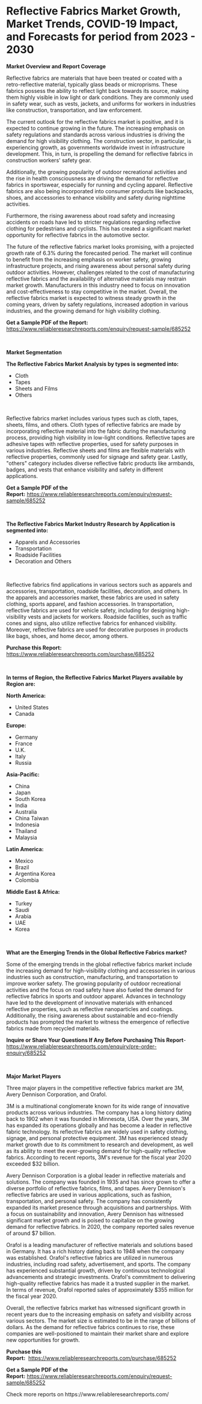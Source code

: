 <p><h1>Reflective Fabrics Market Growth, Market Trends, COVID-19 Impact, and Forecasts for period from 2023 - 2030</h1></p><p><strong>Market Overview and Report Coverage</strong></p>
<p><p>Reflective fabrics are materials that have been treated or coated with a retro-reflective material, typically glass beads or microprisms. These fabrics possess the ability to reflect light back towards its source, making them highly visible in low light or dark conditions. They are commonly used in safety wear, such as vests, jackets, and uniforms for workers in industries like construction, transportation, and law enforcement.</p><p>The current outlook for the reflective fabrics market is positive, and it is expected to continue growing in the future. The increasing emphasis on safety regulations and standards across various industries is driving the demand for high visibility clothing. The construction sector, in particular, is experiencing growth, as governments worldwide invest in infrastructure development. This, in turn, is propelling the demand for reflective fabrics in construction workers' safety gear.</p><p>Additionally, the growing popularity of outdoor recreational activities and the rise in health consciousness are driving the demand for reflective fabrics in sportswear, especially for running and cycling apparel. Reflective fabrics are also being incorporated into consumer products like backpacks, shoes, and accessories to enhance visibility and safety during nighttime activities.</p><p>Furthermore, the rising awareness about road safety and increasing accidents on roads have led to stricter regulations regarding reflective clothing for pedestrians and cyclists. This has created a significant market opportunity for reflective fabrics in the automotive sector.</p><p>The future of the reflective fabrics market looks promising, with a projected growth rate of 6.3% during the forecasted period. The market will continue to benefit from the increasing emphasis on worker safety, growing infrastructure projects, and rising awareness about personal safety during outdoor activities. However, challenges related to the cost of manufacturing reflective fabrics and the availability of alternative materials may restrain market growth. Manufacturers in this industry need to focus on innovation and cost-effectiveness to stay competitive in the market. Overall, the reflective fabrics market is expected to witness steady growth in the coming years, driven by safety regulations, increased adoption in various industries, and the growing demand for high visibility clothing.</p></p>
<p><strong>Get a Sample PDF of the Report:</strong> <a href="https://www.reliableresearchreports.com/enquiry/request-sample/685252">https://www.reliableresearchreports.com/enquiry/request-sample/685252</a></p>
<p>&nbsp;</p>
<p><strong>Market Segmentation</strong></p>
<p><strong>The Reflective Fabrics Market Analysis by types is segmented into:</strong></p>
<p><ul><li>Cloth</li><li>Tapes</li><li>Sheets and Films</li><li>Others</li></ul></p>
<p>&nbsp;</p>
<p><p>Reflective fabrics market includes various types such as cloth, tapes, sheets, films, and others. Cloth types of reflective fabrics are made by incorporating reflective material into the fabric during the manufacturing process, providing high visibility in low-light conditions. Reflective tapes are adhesive tapes with reflective properties, used for safety purposes in various industries. Reflective sheets and films are flexible materials with reflective properties, commonly used for signage and safety gear. Lastly, "others" category includes diverse reflective fabric products like armbands, badges, and vests that enhance visibility and safety in different applications.</p></p>
<p><strong>Get a Sample PDF of the Report:</strong>&nbsp;<a href="https://www.reliableresearchreports.com/enquiry/request-sample/685252">https://www.reliableresearchreports.com/enquiry/request-sample/685252</a></p>
<p>&nbsp;</p>
<p><strong>The Reflective Fabrics Market Industry Research by Application is segmented into:</strong></p>
<p><ul><li>Apparels and Accessories</li><li>Transportation</li><li>Roadside Facilities</li><li>Decoration and Others</li></ul></p>
<p>&nbsp;</p>
<p><p>Reflective fabrics find applications in various sectors such as apparels and accessories, transportation, roadside facilities, decoration, and others. In the apparels and accessories market, these fabrics are used in safety clothing, sports apparel, and fashion accessories. In transportation, reflective fabrics are used for vehicle safety, including for designing high-visibility vests and jackets for workers. Roadside facilities, such as traffic cones and signs, also utilize reflective fabrics for enhanced visibility. Moreover, reflective fabrics are used for decorative purposes in products like bags, shoes, and home decor, among others.</p></p>
<p><strong>Purchase this Report:</strong>&nbsp; <a href="https://www.reliableresearchreports.com/purchase/685252">https://www.reliableresearchreports.com/purchase/685252</a></p>
<p>&nbsp;</p>
<p><strong>In terms of Region, the Reflective Fabrics Market Players available by Region are:</strong></p>
<p>
    <p> <strong> North America: </strong>
        <ul>
            <li>United States</li>
            <li>Canada</li>
        </ul>
        </p> 
    <p> <strong> Europe: </strong>
        <ul>
            <li>Germany</li>
            <li>France</li>
            <li>U.K.</li>
            <li>Italy</li>
            <li>Russia</li>
        </ul>
        </p> 
    <p> <strong> Asia-Pacific: </strong>
        <ul>
            <li>China</li>
            <li>Japan</li>
            <li>South Korea</li>
            <li>India</li>
            <li>Australia</li>
            <li>China Taiwan</li>
            <li>Indonesia</li>
            <li>Thailand</li>
            <li>Malaysia</li>
        </ul>
        </p> 
    <p> <strong> Latin America: </strong>
        <ul>
            <li>Mexico</li>
            <li>Brazil</li>
            <li>Argentina Korea</li>
            <li>Colombia</li>
        </ul>
        </p> 
    <p> <strong> Middle East & Africa: </strong>
        <ul>
            <li>Turkey</li>
            <li>Saudi</li>
            <li>Arabia</li>
            <li>UAE</li>
            <li>Korea</li>
        </ul>
    </p>
    </p>
<p>&nbsp;</p>
<p><strong>What are the Emerging Trends in the Global Reflective Fabrics market?</strong></p>
<p><p>Some of the emerging trends in the global reflective fabrics market include the increasing demand for high-visibility clothing and accessories in various industries such as construction, manufacturing, and transportation to improve worker safety. The growing popularity of outdoor recreational activities and the focus on road safety have also fueled the demand for reflective fabrics in sports and outdoor apparel. Advances in technology have led to the development of innovative materials with enhanced reflective properties, such as reflective nanoparticles and coatings. Additionally, the rising awareness about sustainable and eco-friendly products has prompted the market to witness the emergence of reflective fabrics made from recycled materials.</p></p>
<p><strong>Inquire or Share Your Questions If Any Before Purchasing This Report</strong>- <a href="https://www.reliableresearchreports.com/enquiry/pre-order-enquiry/685252">https://www.reliableresearchreports.com/enquiry/pre-order-enquiry/685252</a></p>
<p>&nbsp;</p>
<p><strong>Major Market Players</strong></p>
<p><p>Three major players in the competitive reflective fabrics market are 3M, Avery Dennison Corporation, and Orafol.</p><p>3M is a multinational conglomerate known for its wide range of innovative products across various industries. The company has a long history dating back to 1902 when it was founded in Minnesota, USA. Over the years, 3M has expanded its operations globally and has become a leader in reflective fabric technology. Its reflective fabrics are widely used in safety clothing, signage, and personal protective equipment. 3M has experienced steady market growth due to its commitment to research and development, as well as its ability to meet the ever-growing demand for high-quality reflective fabrics. According to recent reports, 3M's revenue for the fiscal year 2020 exceeded $32 billion.</p><p>Avery Dennison Corporation is a global leader in reflective materials and solutions. The company was founded in 1935 and has since grown to offer a diverse portfolio of reflective fabrics, films, and tapes. Avery Dennison's reflective fabrics are used in various applications, such as fashion, transportation, and personal safety. The company has consistently expanded its market presence through acquisitions and partnerships. With a focus on sustainability and innovation, Avery Dennison has witnessed significant market growth and is poised to capitalize on the growing demand for reflective fabrics. In 2020, the company reported sales revenue of around $7 billion.</p><p>Orafol is a leading manufacturer of reflective materials and solutions based in Germany. It has a rich history dating back to 1948 when the company was established. Orafol's reflective fabrics are utilized in numerous industries, including road safety, advertisement, and sports. The company has experienced substantial growth, driven by continuous technological advancements and strategic investments. Orafol's commitment to delivering high-quality reflective fabrics has made it a trusted supplier in the market. In terms of revenue, Orafol reported sales of approximately $355 million for the fiscal year 2020.</p><p>Overall, the reflective fabrics market has witnessed significant growth in recent years due to the increasing emphasis on safety and visibility across various sectors. The market size is estimated to be in the range of billions of dollars. As the demand for reflective fabrics continues to rise, these companies are well-positioned to maintain their market share and explore new opportunities for growth.</p></p>
<p><strong>Purchase this Report:</strong>&nbsp;&nbsp;<a href="https://www.reliableresearchreports.com/purchase/685252">https://www.reliableresearchreports.com/purchase/685252</a></p>
<p></p>
<p><strong>Get a Sample PDF of the Report:</strong>&nbsp;<a href="https://www.reliableresearchreports.com/enquiry/request-sample/685252">https://www.reliableresearchreports.com/enquiry/request-sample/685252</a></p>
<p>Check more reports on https://www.reliableresearchreports.com/</p>